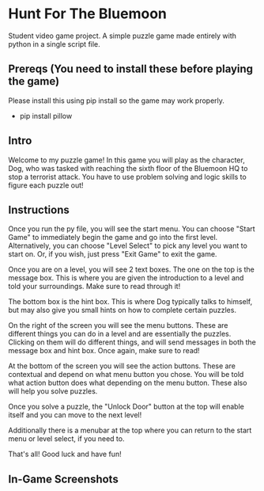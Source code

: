 # Hunt For The Bluemoon
Student video game project. A simple puzzle game made entirely with python in a single script file.

## Prereqs (You need to install these before playing the game)

Please install this using pip install so the game may work properly.
- pip install pillow

## Intro
Welcome to my puzzle game!
In this game you will play as the character, Dog, who was tasked with reaching the sixth floor of the Bluemoon HQ to stop a terrorist attack.
You have to use problem solving and logic skills to figure each puzzle out!

## Instructions
Once you run the py file, you will see the start menu. You can choose "Start Game" to immediately begin the game and go into the first level. Alternatively, you can choose "Level Select" to pick any level you want to start on. Or, if you wish, just press "Exit Game" to exit the game.

Once you are on a level, you will see 2 text boxes. The one on the top is the message box. This is where you are given the introduction to a level and told your surroundings. Make sure to read through it!

The bottom box is the hint box. This is where Dog typically talks to himself, but may also give you small hints on how to complete certain puzzles.

On the right of the screen you will see the menu buttons. These are different things you can do in a level and are essentially the puzzles. Clicking on them will do different things, and will send messages in both the message box and hint box. Once again, make sure to read!

At the bottom of the screen you will see the action buttons. These are contextual and depend on what menu button you chose. You will be told what action button does what depending on the menu button. These also will help you solve puzzles.

Once you solve a puzzle, the "Unlock Door" button at the top will enable itself and you can move to the next level!

Additionally there is a menubar at the top where you can return to the start menu or level select, if you need to.

That's all! Good luck and have fun!

## In-Game Screenshots

